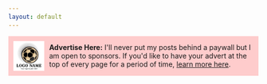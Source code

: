 ```yaml
---
layout: default
---
```


<div style="display: flex; align-items: center; padding: 10px; background-color: #FECCCC; margin-bottom: 5px; margin-right: 2px;">
    <img src="
https://raw.githubusercontent.com/kyleboas/images/main/uploads/2024/07/06/Image-06Jul2024_20:15:45.png" alt="Image" style="height: 60px; margin-right: 10px;">
    <p style="font-size: 14px; margin: 0;">
        <strong>Advertise Here:</strong> 
        I'll never put my posts behind a paywall but I am open to sponsors. If you'd like to have your advert at the top of every page for a period of time, <a href="https://tacticsjournal.com/sponser">learn more here</a>.
    </p>
</div>

